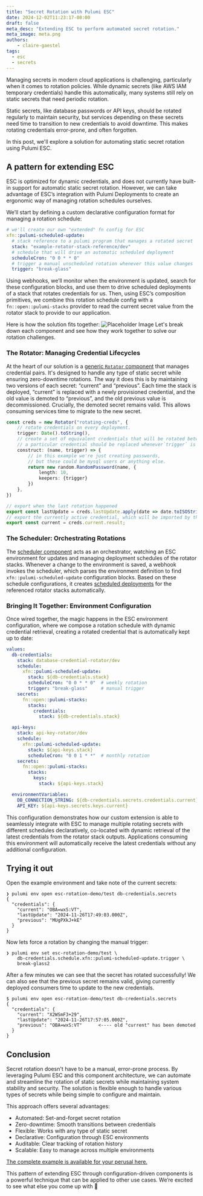 ```yaml
---
title: "Secret Rotation with Pulumi ESC"
date: 2024-12-02T11:23:17-08:00
draft: false
meta_desc: "Extending ESC to perform automated secret rotation."
meta_image: meta.png
authors:
    - claire-gaestel
tags:
  - esc
  - secrets
---
```


Managing secrets in modern cloud applications is challenging, particularly when it comes to rotation policies. While dynamic secrets (like AWS IAM temporary credentials) handle this automatically, many systems still rely on static secrets that need periodic rotation.

Static secrets, like database passwords or API keys, should be rotated regularly to maintain security, but services depending on these secrets need time to transition to new credentials to avoid downtime. This makes rotating credentials error-prone, and often forgotten.

In this post, we'll explore a solution for automating static secret rotation using Pulumi ESC.

<!--more-->

## A pattern for extending ESC
ESC is optimized for dynamic credentials, and does not currently have built-in support for automatic static secret rotation. However, we can take advantage of ESC’s integration with Pulumi Deployments to create an ergonomic way of managing rotation schedules ourselves.

We’ll start by defining a custom declarative configuration format for managing a rotation schedule:

```yaml
# we'll create our own "extended" fn config for ESC
xfn::pulumi-scheduled-update:
  # stack reference to a pulumi program that manages a rotated secret
  stack: "example-rotator-stack-reference/dev"
  # schedule that will drive an automatic scheduled deployment
  scheduleCron: "0 0 * * 0"
  # trigger a manual unscheduled rotation whenever this value changes
  trigger: "break-glass"
```

Using webhooks, we’ll monitor when the environment is updated, search for these configuration blocks, and use them to drive scheduled deployments of a stack that rotates credentials for us. Then, using ESC’s composition primitives, we combine this rotation schedule config with a `fn::open::pulumi-stacks` provider to read the current secret value from the rotator stack to provide to our application.

Here is how the solution fits together:
![Placeholder Image](architecture.svg)
Let's break down each component and see how they work together to solve our rotation challenges.

### The Rotator: Managing Credential Lifecycles
At the heart of our solution is a [generic `Rotator` component](https://github.com/pulumi/esc-examples/blob/claire/esc-rotation-example/rotate/example/rotator/rotator.ts) that manages credential pairs. It's designed to handle any type of static secret while ensuring zero-downtime rotations. The way it does this is by maintaining two versions of each secret: “current” and “previous”.  Each time the stack is deployed, “current” is replaced with a newly provisioned credential, and the old value is demoted to “previous”, and the old previous value is decommissioned. Crucially, the demoted secret remains valid. This allows consuming services time to migrate to the new secret.

```typescript
const creds = new Rotator("rotating-creds", {
    // rotate credentials on every deployment.
    trigger: Date().toString(),
    // create a set of equivalent credentials that will be rotated between.
    // a particular credential should be replaced whenever`trigger` is updated.
    construct: (name, trigger) => {
        // in this example we're just creating passwords,
        // but these could be mysql users or anything else.
        return new random.RandomPassword(name, {
            length: 10,
            keepers: {trigger}
        })
    },
})

// export when the last rotation happened
export const lastUpdate = creds.lastUpdate.apply(date => date.toISOString());
// export the currently active credential, which will be imported by the downstream ESC environment.
export const current = creds.current.result;
```

### The Scheduler: Orchestrating Rotations
The [scheduler component](https://github.com/pulumi/esc-examples/blob/claire/esc-rotation-example/rotate/example/scheduler/index.ts) acts as an orchestrator, watching an ESC environment for updates and managing deployment schedules of the rotator stacks. Whenever a change to the environment is saved, a webhook invokes the scheduler, which parses the environment definition to find `xfn::pulumi-scheduled-update` configuration blocks. Based on these schedule configurations, it creates [scheduled deployments](https://www.pulumi.com/docs/pulumi-cloud/deployments/schedules/) for the referenced rotator stacks automatically.

### Bringing It Together: Environment Configuration
Once wired together, the magic happens in the ESC environment configuration, where we compose a rotation schedule with dynamic credential retrieval, creating a rotated credential that is automatically kept up to date:

```yaml
values:
  db-credentials:
    stack: database-credential-rotator/dev
    schedule:
      xfn::pulumi-scheduled-update:
        stack: ${db-credentials.stack}
        scheduleCron: "0 0 * * 0"  # weekly rotation
        trigger: "break-glass"     # manual trigger
    secrets:
      fn::open::pulumi-stacks:
        stacks:
          credentials:
            stack: ${db-credentials.stack}

  api-keys:
    stack: api-key-rotator/dev
    schedule:
      xfn::pulumi-scheduled-update:
        stack: ${api-keys.stack}
        scheduleCron: "0 0 1 * *"  # monthly rotation
    secrets:
      fn::open::pulumi-stacks:
        stacks:
          keys:
            stack: ${api-keys.stack}

  environmentVariables:
    DB_CONNECTION_STRING: ${db-credentials.secrets.credentials.current}
    API_KEY: ${api-keys.secrets.keys.current}
```

This configuration demonstrates how our custom extension is able to seamlessly integrate with ESC to manage multiple rotating secrets with different schedules declaratively, co-located with dynamic retrieval of the latest credentials from the rotator stack outputs. Applications consuming this environment will automatically receive the latest credentials without any additional configuration.

## Trying it out
Open the example environment and take note of the current secrets:
```
❯ pulumi env open esc-rotation-demo/test db-credentials.secrets
{
  "credentials": {
    "current": "OBA=wxS:VT",
    "lastUpdate": "2024-11-26T17:49:03.000Z",
    "previous": "MUgPXkJ+kE"
  }
}
```

Now lets force a rotation by changing the manual trigger:
```
❯ pulumi env set esc-rotation-demo/test \
    db-credentials.schedule.xfn::pulumi-scheduled-update.trigger \
    break-glass2
```

After a few minutes we can see that the secret has rotated successfully! We can also see that the previous secret remains valid, giving currently deployed consumers time to update to the new credentials.
```
$ pulumi env open esc-rotation-demo/test db-credentials.secrets
{
  "credentials": {
    "current": "X2WSmF3+29",
    "lastUpdate": "2024-11-26T17:57:05.000Z",
    "previous": "OBA=wxS:VT"      <---- old "current" has been demoted
  }
}
```

## Conclusion
Secret rotation doesn't have to be a manual, error-prone process. By leveraging Pulumi ESC and this component architecture, we can automate and streamline the rotation of static secrets while maintaining system stability and security. The solution is flexible enough to handle various types of secrets while being simple to configure and maintain.

This approach offers several advantages:
- Automated: Set-and-forget secret rotation
- Zero-downtime: Smooth transitions between credentials
- Flexible: Works with any type of static secret
- Declarative: Configuration through ESC environments
- Auditable: Clear tracking of rotation history
- Scalable: Easy to manage across multiple environments

[The complete example is available for your perusal here.](https://github.com/pulumi/esc-examples/pull/3)

This pattern of extending ESC through configuration-driven components is a powerful technique that can be applied to other use cases. We’re excited to see what else you come up with 🙂
